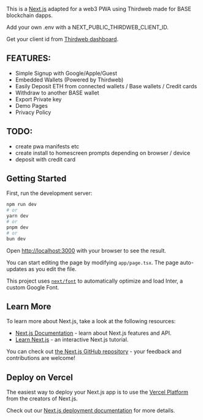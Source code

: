 This is a [Next.js](https://nextjs.org/) adapted for a web3 PWA using Thirdweb made for BASE blockchain dapps.

Add your own .env with a NEXT_PUBLIC_THIRDWEB_CLIENT_ID.

Get your client id from [Thirdweb dashboard](https://thirdweb.com/dashboard/settings).

## FEATURES:

- Simple Signup with Google/Apple/Guest
- Embedded Wallets (Powered by Thirdweb)
- Easily Deposit ETH from connected wallets / Base wallets / Credit cards
- Withdraw to another BASE wallet
- Export Private key
- Demo Pages
- Privacy Policy

## TODO:

- create pwa manifests etc
- create install to homescreen prompts depending on browser / device
- deposit with credit card

## Getting Started

First, run the development server:

```bash
npm run dev
# or
yarn dev
# or
pnpm dev
# or
bun dev
```

Open [http://localhost:3000](http://localhost:3000) with your browser to see the result.

You can start editing the page by modifying `app/page.tsx`. The page auto-updates as you edit the file.

This project uses [`next/font`](https://nextjs.org/docs/basic-features/font-optimization) to automatically optimize and load Inter, a custom Google Font.

## Learn More

To learn more about Next.js, take a look at the following resources:

- [Next.js Documentation](https://nextjs.org/docs) - learn about Next.js features and API.
- [Learn Next.js](https://nextjs.org/learn) - an interactive Next.js tutorial.

You can check out [the Next.js GitHub repository](https://github.com/vercel/next.js/) - your feedback and contributions are welcome!

## Deploy on Vercel

The easiest way to deploy your Next.js app is to use the [Vercel Platform](https://vercel.com/new?utm_medium=default-template&filter=next.js&utm_source=create-next-app&utm_campaign=create-next-app-readme) from the creators of Next.js.

Check out our [Next.js deployment documentation](https://nextjs.org/docs/deployment) for more details.
